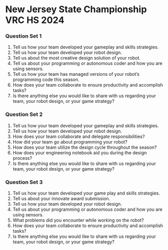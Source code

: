 # New Jersey State Championship VRC HS 2024

### Question Set 1

1. Tell us how your team developed your gameplay and skills strategies.
2. Tell us how your team developed your robot design.
3. Tell us about the most creative design solution of your robot.
4. Tell us about your programming or autonomous coder and how you are using sensors.
5. Tell us how your team has managed versions of your robot’s programming code this season.
6. How does your team collaborate to ensure productivity and accomplish tasks?
7. Is there anything else you would like to share with us regarding your team, your robot design, or your game strategy?

### Question Set 2

1. Tell us how your team developed your gameplay and skills strategies.
2. Tell us how your team developed your robot design.
3. How does your team collaborate and delegate responsibilities?
4. How did your team go about programming your robot?
5. How does your team utilize the design cycle throughout the season?
6. How does your engineering notebook aid you during the design process?
7. Is there anything else you would like to share with us regarding your team, your robot design, or your game strategy?

### Question Set 3

1. Tell us how your team developed your game play and skills strategies.
2. Tell us about your innovate award submission.
3. Tell us how your team developed your robot design.
4. Tell us about your programming or autonomous coder and how you are using sensors.
5. What problems did you encounter while working on the robot?
6. How does your team collaborate to ensure productivity and accomplish tasks?
7. Is there anything else you would like to share with us regarding your team, your robot design, or your game strategy?